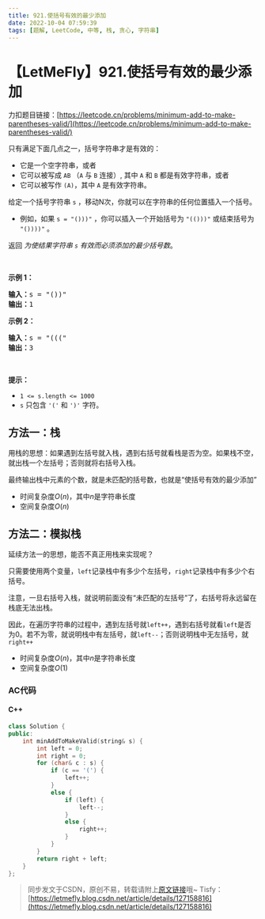 ```yaml
---
title: 921.使括号有效的最少添加
date: 2022-10-04 07:59:39
tags: [题解, LeetCode, 中等, 栈, 贪心, 字符串]
---
```


# 【LetMeFly】921.使括号有效的最少添加

力扣题目链接：[https://leetcode.cn/problems/minimum-add-to-make-parentheses-valid/](https://leetcode.cn/problems/minimum-add-to-make-parentheses-valid/)

<p>只有满足下面几点之一，括号字符串才是有效的：</p>

<ul>
	<li>它是一个空字符串，或者</li>
	<li>它可以被写成&nbsp;<code>AB</code>&nbsp;（<code>A</code>&nbsp;与&nbsp;<code>B</code>&nbsp;连接）, 其中&nbsp;<code>A</code> 和&nbsp;<code>B</code>&nbsp;都是有效字符串，或者</li>
	<li>它可以被写作&nbsp;<code>(A)</code>，其中&nbsp;<code>A</code>&nbsp;是有效字符串。</li>
</ul>

<p>给定一个括号字符串 <code>s</code> ，移动N次，你就可以在字符串的任何位置插入一个括号。</p>

<ul>
	<li>例如，如果 <code>s = "()))"</code> ，你可以插入一个开始括号为 <code>"(()))"</code> 或结束括号为 <code>"())))"</code> 。</li>
</ul>

<p>返回 <em>为使结果字符串 <code>s</code> 有效而必须添加的最少括号数</em>。</p>

<p>&nbsp;</p>

<p><strong>示例 1：</strong></p>

<pre>
<strong>输入：</strong>s = "())"
<strong>输出：</strong>1
</pre>

<p><strong>示例 2：</strong></p>

<pre>
<strong>输入：</strong>s = "((("
<strong>输出：</strong>3
</pre>

<p>&nbsp;</p>

<p><strong>提示：</strong></p>

<ul>
	<li><code>1 &lt;= s.length &lt;= 1000</code></li>
	<li><code>s</code> 只包含&nbsp;<code>'('</code> 和&nbsp;<code>')'</code>&nbsp;字符。</li>
</ul>


    
## 方法一：栈

用栈的思想：如果遇到左括号就入栈，遇到右括号就看栈是否为空。如果栈不空，就出栈一个左括号；否则就将右括号入栈。

最终输出栈中元素的个数，就是未匹配的括号数，也就是“使括号有效的最少添加”

+ 时间复杂度$O(n)$，其中$n$是字符串长度
+ 空间复杂度$O(n)$

## 方法二：模拟栈

延续方法一的思想，能否不真正用栈来实现呢？

只需要使用两个变量，```left```记录栈中有多少个左括号，```right```记录栈中有多少个右括号。

注意，一旦右括号入栈，就说明前面没有“未匹配的左括号”了，右括号将永远留在栈底无法出栈。

因此，在遍历字符串的过程中，遇到左括号就```left++```，遇到右括号就看```left```是否为0。若不为零，就说明栈中有左括号，就```left--```；否则说明栈中无左括号，就```right++```

+ 时间复杂度$O(n)$，其中$n$是字符串长度
+ 空间复杂度$O(1)$

### AC代码

#### C++

```cpp
class Solution {
public:
    int minAddToMakeValid(string& s) {
        int left = 0;
        int right = 0;
        for (char& c : s) {
            if (c == '(') {
                left++;
            }
            else {
                if (left) {
                    left--;
                }
                else {
                    right++;
                }
            }
        }
        return right + left;
    }
};
```

> 同步发文于CSDN，原创不易，转载请附上[原文链接](https://blog.letmefly.xyz/2022/10/04/LeetCode%200921.%E4%BD%BF%E6%8B%AC%E5%8F%B7%E6%9C%89%E6%95%88%E7%9A%84%E6%9C%80%E5%B0%91%E6%B7%BB%E5%8A%A0/)哦~
> Tisfy：[https://letmefly.blog.csdn.net/article/details/127158816](https://letmefly.blog.csdn.net/article/details/127158816)
